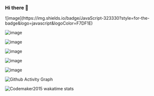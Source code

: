 ### Hi there 👋

<!--
**tonyye99/tonyye99** is a ✨ _special_ ✨ repository because its `README.md` (this file) appears on your GitHub profile.

Here are some ideas to get you started:

- 🔭 I’m currently working on ...
- 🌱 I’m currently learning ...
- 👯 I’m looking to collaborate on ...
- 🤔 I’m looking for help with ...
- 💬 Ask me about ...
- 📫 How to reach me: ...
- 😄 Pronouns: ...
- ⚡ Fun fact: ...
-->

<p align="left">
  ![image](https://img.shields.io/badge/JavaScript-323330?style=for-the-badge&logo=javascript&logoColor=F7DF1E)

  ![image](https://img.shields.io/badge/TypeScript-007ACC?style=for-the-badge&logo=typescript&logoColor=white)
</p>

![image](https://github-profile-summary-cards.vercel.app/api/cards/profile-details?username=tonyye99)

![image](https://github-readme-stats.vercel.app/api/top-langs/?username=tonyye99)

![image](https://github-readme-stats-git-masterrstaa-rickstaa.vercel.app/api?username=tonyye99&theme=dark)

![image](https://github-readme-streak-stats.herokuapp.com/?user=tonyye99)

![Github Activity Graph](https://activity-graph.herokuapp.com/graph?username=tonyye99&theme=xcode)

![Codemaker2015 wakatime stats](https://github-readme-stats.vercel.app/api/wakatime?username=tonyye99&layout=compact&theme=blue-green)


